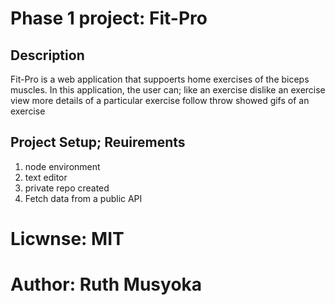 # Phase 1 project: Fit-Pro

## Description
Fit-Pro is a web application that suppoerts home exercises of the biceps muscles. In this application, the user can;
like an exercise
dislike an exercise
view more details of a particular exercise
follow throw showed gifs of an exercise

## Project Setup; Reuirements
1. node environment
2. text editor
3. private repo created
4. Fetch data from a public API

# Licwnse: MIT


# Author: Ruth Musyoka